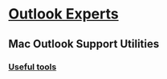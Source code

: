 # [Outlook Experts](../outlook-experts.md)

## Mac Outlook Support Utilities
### [Useful tools](../outlook-for-mac/useful-tools.md)